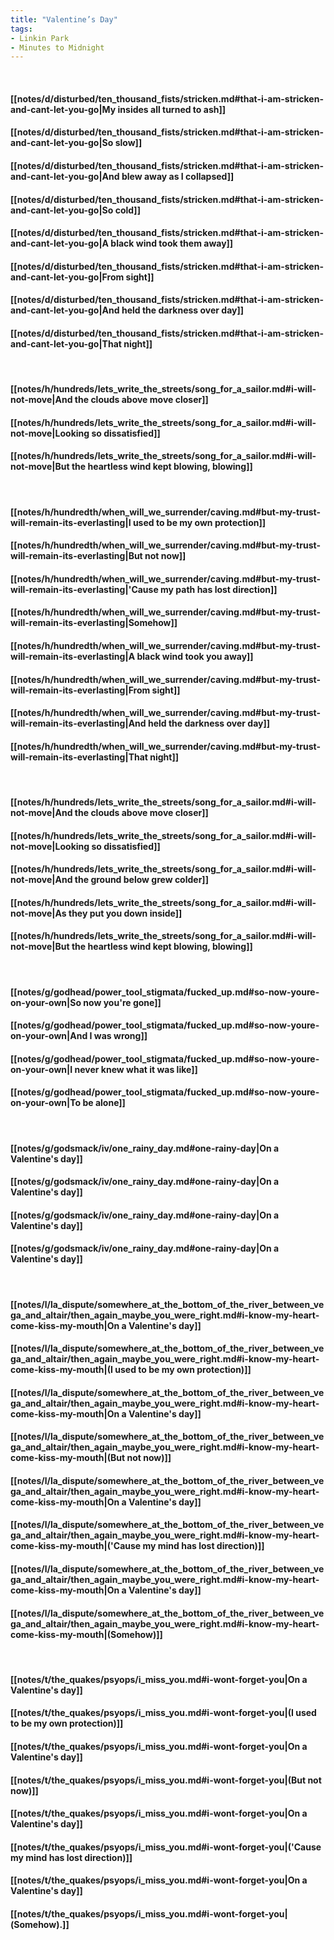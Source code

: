 ```yaml
---
title: "Valentine’s Day"
tags:
- Linkin Park
- Minutes to Midnight
---
```

&nbsp;
#### [[notes/d/disturbed/ten_thousand_fists/stricken.md#that-i-am-stricken-and-cant-let-you-go|My insides all turned to ash]]
#### [[notes/d/disturbed/ten_thousand_fists/stricken.md#that-i-am-stricken-and-cant-let-you-go|So slow]]
#### [[notes/d/disturbed/ten_thousand_fists/stricken.md#that-i-am-stricken-and-cant-let-you-go|And blew away as I collapsed]]
#### [[notes/d/disturbed/ten_thousand_fists/stricken.md#that-i-am-stricken-and-cant-let-you-go|So cold]]
#### [[notes/d/disturbed/ten_thousand_fists/stricken.md#that-i-am-stricken-and-cant-let-you-go|A black wind took them away]]
#### [[notes/d/disturbed/ten_thousand_fists/stricken.md#that-i-am-stricken-and-cant-let-you-go|From sight]]
#### [[notes/d/disturbed/ten_thousand_fists/stricken.md#that-i-am-stricken-and-cant-let-you-go|And held the darkness over day]]
#### [[notes/d/disturbed/ten_thousand_fists/stricken.md#that-i-am-stricken-and-cant-let-you-go|That night]]
&nbsp;
#### [[notes/h/hundreds/lets_write_the_streets/song_for_a_sailor.md#i-will-not-move|And the clouds above move closer]]
#### [[notes/h/hundreds/lets_write_the_streets/song_for_a_sailor.md#i-will-not-move|Looking so dissatisfied]]
#### [[notes/h/hundreds/lets_write_the_streets/song_for_a_sailor.md#i-will-not-move|But the heartless wind kept blowing, blowing]]
&nbsp;
#### [[notes/h/hundredth/when_will_we_surrender/caving.md#but-my-trust-will-remain-its-everlasting|I used to be my own protection]]
#### [[notes/h/hundredth/when_will_we_surrender/caving.md#but-my-trust-will-remain-its-everlasting|But not now]]
#### [[notes/h/hundredth/when_will_we_surrender/caving.md#but-my-trust-will-remain-its-everlasting|'Cause my path has lost direction]]
#### [[notes/h/hundredth/when_will_we_surrender/caving.md#but-my-trust-will-remain-its-everlasting|Somehow]]
#### [[notes/h/hundredth/when_will_we_surrender/caving.md#but-my-trust-will-remain-its-everlasting|A black wind took you away]]
#### [[notes/h/hundredth/when_will_we_surrender/caving.md#but-my-trust-will-remain-its-everlasting|From sight]]
#### [[notes/h/hundredth/when_will_we_surrender/caving.md#but-my-trust-will-remain-its-everlasting|And held the darkness over day]]
#### [[notes/h/hundredth/when_will_we_surrender/caving.md#but-my-trust-will-remain-its-everlasting|That night]]
&nbsp;
#### [[notes/h/hundreds/lets_write_the_streets/song_for_a_sailor.md#i-will-not-move|And the clouds above move closer]]
#### [[notes/h/hundreds/lets_write_the_streets/song_for_a_sailor.md#i-will-not-move|Looking so dissatisfied]]
#### [[notes/h/hundreds/lets_write_the_streets/song_for_a_sailor.md#i-will-not-move|And the ground below grew colder]]
#### [[notes/h/hundreds/lets_write_the_streets/song_for_a_sailor.md#i-will-not-move|As they put you down inside]]
#### [[notes/h/hundreds/lets_write_the_streets/song_for_a_sailor.md#i-will-not-move|But the heartless wind kept blowing, blowing]]
&nbsp;
#### [[notes/g/godhead/power_tool_stigmata/fucked_up.md#so-now-youre-on-your-own|So now you're gone]]
#### [[notes/g/godhead/power_tool_stigmata/fucked_up.md#so-now-youre-on-your-own|And I was wrong]]
#### [[notes/g/godhead/power_tool_stigmata/fucked_up.md#so-now-youre-on-your-own|I never knew what it was like]]
#### [[notes/g/godhead/power_tool_stigmata/fucked_up.md#so-now-youre-on-your-own|To be alone]]
&nbsp;
#### [[notes/g/godsmack/iv/one_rainy_day.md#one-rainy-day|On a Valentine's day]]
#### [[notes/g/godsmack/iv/one_rainy_day.md#one-rainy-day|On a Valentine's day]]
#### [[notes/g/godsmack/iv/one_rainy_day.md#one-rainy-day|On a Valentine's day]]
#### [[notes/g/godsmack/iv/one_rainy_day.md#one-rainy-day|On a Valentine's day]]
&nbsp;
#### [[notes/l/la_dispute/somewhere_at_the_bottom_of_the_river_between_vega_and_altair/then_again_maybe_you_were_right.md#i-know-my-heart-come-kiss-my-mouth|On a Valentine's day]]
#### [[notes/l/la_dispute/somewhere_at_the_bottom_of_the_river_between_vega_and_altair/then_again_maybe_you_were_right.md#i-know-my-heart-come-kiss-my-mouth|(I used to be my own protection)]]
#### [[notes/l/la_dispute/somewhere_at_the_bottom_of_the_river_between_vega_and_altair/then_again_maybe_you_were_right.md#i-know-my-heart-come-kiss-my-mouth|On a Valentine's day]]
#### [[notes/l/la_dispute/somewhere_at_the_bottom_of_the_river_between_vega_and_altair/then_again_maybe_you_were_right.md#i-know-my-heart-come-kiss-my-mouth|(But not now)]]
#### [[notes/l/la_dispute/somewhere_at_the_bottom_of_the_river_between_vega_and_altair/then_again_maybe_you_were_right.md#i-know-my-heart-come-kiss-my-mouth|On a Valentine's day]]
#### [[notes/l/la_dispute/somewhere_at_the_bottom_of_the_river_between_vega_and_altair/then_again_maybe_you_were_right.md#i-know-my-heart-come-kiss-my-mouth|('Cause my mind has lost direction)]]
#### [[notes/l/la_dispute/somewhere_at_the_bottom_of_the_river_between_vega_and_altair/then_again_maybe_you_were_right.md#i-know-my-heart-come-kiss-my-mouth|On a Valentine's day]]
#### [[notes/l/la_dispute/somewhere_at_the_bottom_of_the_river_between_vega_and_altair/then_again_maybe_you_were_right.md#i-know-my-heart-come-kiss-my-mouth|(Somehow)]]
&nbsp;
#### [[notes/t/the_quakes/psyops/i_miss_you.md#i-wont-forget-you|On a Valentine's day]]
#### [[notes/t/the_quakes/psyops/i_miss_you.md#i-wont-forget-you|(I used to be my own protection)]]
#### [[notes/t/the_quakes/psyops/i_miss_you.md#i-wont-forget-you|On a Valentine's day]]
#### [[notes/t/the_quakes/psyops/i_miss_you.md#i-wont-forget-you|(But not now)]]
#### [[notes/t/the_quakes/psyops/i_miss_you.md#i-wont-forget-you|On a Valentine's day]]
#### [[notes/t/the_quakes/psyops/i_miss_you.md#i-wont-forget-you|('Cause my mind has lost direction)]]
#### [[notes/t/the_quakes/psyops/i_miss_you.md#i-wont-forget-you|On a Valentine's day]]
#### [[notes/t/the_quakes/psyops/i_miss_you.md#i-wont-forget-you|(Somehow).]]

